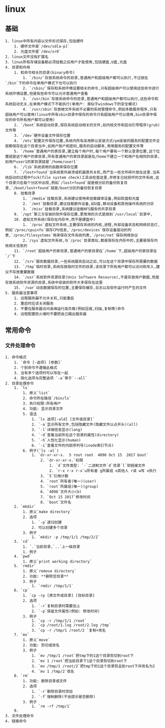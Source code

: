 # linux
## 基础
    1. linux中所有内容以文件形式保存,包括硬件
        1. 硬件文件是`/dev/sd[a-p]`
        2. 光盘文件是`/dev/sr0`
    2. linux文件没有扩展名
    3. linux所有存储设备都必须挂载之后用户才能使用,包括硬盘,U盘,光盘
    4. 目录和作用
        1. 和命令相关的目录(binary命令)
            1. `/bin/`存放系统命令的目录,普通用户和超级用户都可以执行,不过放在`/bin`下的命令在单用户模式下也可以执行
            2. `/sbin/`保存和系统环境设置相关的命令,只有超级用户可以使用这些命令进行系统环境设置,但是有些命令可以允许普通用户查看
            3. `/usr/bin`存放系统命令的目录,普通用户和超级用户都可以执行,这些命令和系统启动无关,在单用户模式下不能执行(单用户: 类似于windows下的安全模式)
            4. `/usr/sbin`存放根文件系统不必要的系统管理命令,例如多数服务程序,只有超级用户可以使用(linux中所有sbin目录中保存的命令只有超级用户可以使用,bin目录中保存的命令所有用户都可以使用)
        2. `/boot`系统启动目录,保存系统启动相关的文件,如内核文件和启动引导程序(grub)文件等
        3. `/dev`硬件设备文件保存位置
        4. `/etc`配置文件保存位置,系统内所有采用默认安装方式rpm安装的服务的配置文件全部都保存在这个目录当中,如用户账户和密码,服务的启动脚本,常用服务的配置文件等
        5. `/home`普通用户的家目录,建立每个用户时,每个用户要有一个默认登录位置,这个位置就是这个用户的家目录,所有普通用户的家目录就是在/home下建立一个和用户名相同的目录,如用户user1的家目录就是`/home/user1`
        6. `/lib`系统调用的函数库保存位置
        7. `/lost+found`当系统意外崩溃或机器意外关机,而产生一些文件碎片放在这里.当系统启动的过程中fsck(file system check)工具会检查这里,并修复已经损坏的文件系统,这个目录只在每个分区中出现,例如`/lost+found`就是根分区的备份恢复目录,`/boot/lost+found`就是/boot分区的备份恢复目录
        8. 挂载目录
            1. `/media`挂载目录,系统建议使用来挂载媒体设备,例如软盘和光盘
            2. `/mnt`挂载目录,建议挂载额外设备,如U盘,移动设备和其他操作系统的分区
            3. `/misc`挂载目录,系统建议挂载NFS服务的共享目录
        9. `/opt`第三方安装的软件保存位置,更常用的方式是放到`/usr/local`目录中,
        10. 虚拟文件系统(保存在内存中,而不是硬盘中)
            1. `/proc`虚拟文件系统,主要保存系统的内核,进程,外部设备状态和网络状态灯,例如`/proc/cpuinfo`保存CPU信息,`/proc/devices`保存设备驱动的列表,`/proc/filesystems`用来保存文件系统列表,`/proc/net`保存网络协议
            2.`/sys`虚拟文件系统,与`/proc`目录类似,都是保存在内存中的,主要是保存内核相关信息的
        11. `/root`超级用户的家目录,普通用户的家目录在`/home`下,超级用户的家目录在`/`下
        12. `/srv`服务数据目录,一些系统服务启动之后,可以在这个目录中保存所需要的数据
        13. `/tmp`临时目录,系统存放临时文件的目录,该目录下所有用户都可以访问和写入,建议不存放重要数据
        14. `/usr`系统软件资源目录(Unix Software Resource),不是存放用户数据,而是存放系统软件资源的目录,系统中安装的软件大多保存在这里
        15. `/var`动态数据保存的位置,主要保存缓存,日志以及软件运行时产生的文件
    5. 服务器注意事项
        1. 远程服务器不允许关机,只能重启
        2. 重启时应该关闭服务
        3. 不要在服务器访问高峰运行高负载(例如压缩,扫描,复制等)命令
        4. 远程配置防火墙时不要把自己踢出服务器
## 常用命令
### 文件处理命令
    1. 命令格式
        1. `命令 [-选项] [参数]`
        2. 个别命令不遵循此格式
        3. 当有多个选项时可以写在一起
        4. 简化选项与完整选项 `-a`等于`--all`
    2. 目录处理命令
        1. `ls`
            1. 原义`list`
            2. 命令所在路径`/bin/ls`
            3. 执行权限:所有用户
            4. 功能: 显示目录文件
            5. 语法
                1. `ls 选项[-ald] [文件或目录]`
                2. `-a`显示所有文件,包括隐藏文件(隐藏文件以点开头)(all)
                3. `-l`详细信息显示(long)
                4. `-d`查看当前所在这个目录的属性(directory)
                5. `-h`人性化显示(human)
                6. `-i`查看文件的内部序列号(inode索引节点)
            6. 例子(`ls -al`)
                1. `dr-xr-xr-x.  5 root root  4096 Oct 15  2017 boot`
                    2. `dr-xr-xr-x.`权限
                        1. `d`文件类型: `-`二进制文件`d`目录`l`软链接文件
                        2. `r-x r-x r-x`u所有者 g所属组 o其他人 r读 w写 x执行
                    3. `5`引用计数
                    4. `root`所有者(唯一)(user)
                    5. `root`所属组(唯一)(group)
                    6. `4096`文件大小(b)
                    7. `Oct 15 2017`修改时间
                    8. `boot`文件名
        2. `mkdir`
            1. 原义`make directory`
            2. 选项
                1. `-p`递归创建
                2. 可以创建多个目录
            3. 例子
                1. `mkdir -p /tmp/1/1 /tmp/2/2`
        3. `cd`
            1. `.`当前目录,`..`上一级目录
            1. 例子
        4. `pwd`
            1. 原义`print working directory`
        5. `rmdir`
            1. 原义`remove directory`
            2. 功能: **删除空目录**
            3. 例子
                1. `rmdir /tmp/1/1`
        6. `cp`
            1. `cp -rp [原文件或目录] [目标目录]
            2. 选项
                1. `-r`复制目录时需要加上
                2. `-p`保留文件属性(例如: 修改时间)
            3. 例子
                1. `cp -r /tmp/1/1 /root`
                2. `cp /root/1.log /root/2.log /tmp`
                3. `cp -r /tmp/1 /root/2 `复制+改名
        7. `mv`
            1. 原义`move`
            2. 功能: 剪切或改名
            3. 例子
                1. `mv /tmp/1 /root`把tmp下的1这个目录剪切到root下
                2. `mv 1 /root`把当前目录下1这个目录剪切到root下
                3. `mv /tmp/1 /root/2`把tmp下的1这个目录剪且到root下并改名为2
                4. `mv 1 /tmp/2`改名
        8. `rm`
            1. 功能: 删除目录或文件
            2. 选项
                1. `-r`删除目录时添加
                2. `-f`强制删除(不会提示是否删除)
            3. 例子
                1. `rm -rf /tmp/1`
        9. 
    3. 文件处理命令
    4. 链接命令
